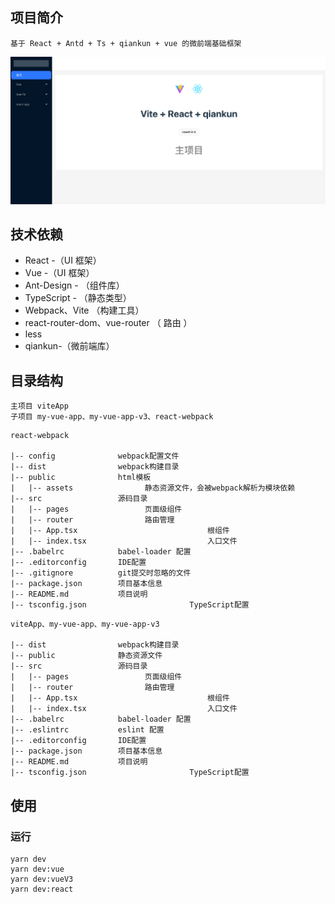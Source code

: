 ## 项目简介

    基于 React + Antd + Ts + qiankun + vue 的微前端基础框架
   [![](public/img.png)]()
## 技术依赖

- React -（UI 框架）
- Vue -（UI 框架）
- Ant-Design - （组件库）
- TypeScript - （静态类型）
- Webpack、Vite （构建工具）
- react-router-dom、vue-router （ 路由 ）
- less
- qiankun-（微前端库）

## 目录结构
```
主项目 viteApp
子项目 my-vue-app、my-vue-app-v3、react-webpack
```


```
react-webpack

|-- config              webpack配置文件
|-- dist                webpack构建目录
|-- public              html模板
|	|-- assets                静态资源文件，会被webpack解析为模块依赖
|-- src                 源码目录
|	|-- pages                 页面级组件
|	|-- router                路由管理
|	|-- App.tsx								根组件
|	|-- index.tsx							入口文件
|-- .babelrc            babel-loader 配置
|-- .editorconfig       IDE配置
|-- .gitignore          git提交时忽略的文件
|--	package.json        项目基本信息
|-- README.md           项目说明
|-- tsconfig.json						TypeScript配置
```

```
viteApp、my-vue-app、my-vue-app-v3

|-- dist                webpack构建目录
|-- public              静态资源文件
|-- src                 源码目录
|	|-- pages                 页面级组件
|	|-- router                路由管理
|	|-- App.tsx								根组件
|	|-- index.tsx							入口文件
|-- .babelrc            babel-loader 配置
|-- .eslintrc           eslint 配置
|-- .editorconfig       IDE配置
|--	package.json        项目基本信息
|-- README.md           项目说明
|-- tsconfig.json						TypeScript配置
```



## 使用

### 运行

```
yarn dev
yarn dev:vue
yarn dev:vueV3
yarn dev:react
```

